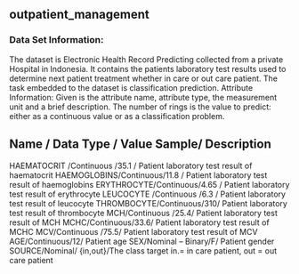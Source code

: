 ## outpatient_management

### Data Set Information:
The dataset is Electronic Health Record Predicting collected from a private Hospital in Indonesia. It contains the patients laboratory test results used to determine next patient treatment whether in care or out care patient. The task embedded to the dataset is classification prediction. 
Attribute Information:
Given is the attribute name, attribute type, the measurement unit and a brief description. The number of rings is the value to predict: either as a continuous value or as a classification problem. 

Name / Data Type / Value Sample/ Description
----------------------------- 
HAEMATOCRIT /Continuous /35.1 / Patient laboratory test result of haematocrit
HAEMOGLOBINS/Continuous/11.8 / Patient laboratory test result of haemoglobins
ERYTHROCYTE/Continuous/4.65 /  Patient laboratory test result of erythrocyte
LEUCOCYTE	/Continuous /6.3 / Patient laboratory test result of leucocyte
THROMBOCYTE/Continuous/310/ Patient laboratory test result of thrombocyte
MCH/Continuous /25.4/ Patient laboratory test result of MCH
MCHC/Continuous/33.6/ Patient laboratory test result of MCHC
MCV/Continuous /75.5/ Patient laboratory test result of MCV
AGE/Continuous/12/ Patient age
SEX/Nominal – Binary/F/ Patient gender
SOURCE/Nominal/ {in,out}/The class target in.= in care patient, out = out care patient
